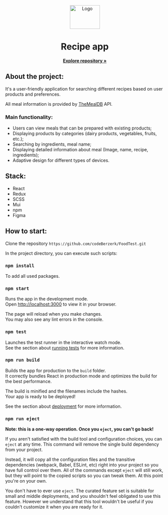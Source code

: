 <div align="center">
  <a https://github.com/codeBerzerk/FoodTest.git">
    <img src="https://encrypted-tbn0.gstatic.com/images?q=tbn:ANd9GcSWV0WJiMYExm1R305OFcj2C7Hb1qIsWwaf5mQ4AJ2rv9I9g1-3hlHozD0N9G5BBfGL-CE&usqp=CAU" alt="Logo" width="95" height="75">
  </a>
  
  <h1 align="center">Recipe app</h1>

  <p align="center">
    <a href="https://github.com/codeBerzerk/FoodTest.git"><strong>Explore repository »</strong></a>
  </p>
</div>

## About the project:

It's a user-friendly application for searching different recipes based on user products and preferences.

All meal information is provided by [TheMealDB](https://www.themealdb.com/api.php) API.

### Main functionality:
- Users can view meals that can be prepared with existing
products;
- Displaying products by categories (dairy products, vegetables, fruits, etc.);
- Searching by ingredients, meal name;
- Displaying detailed information about meal (Image, name, recipe, ingredients);
- Adaptive design for different types of devices.

## Stack:
- React
- Redux
- SCSS
- Mui
- npm
- Figma

## How to start:

Clone the repository
  `https://github.com/codeBerzerk/FoodTest.git`
 
In the project directory, you can execute such scripts:

### `npm install`
To add all used packages.

### `npm start`

Runs the app in the development mode.\
Open [http://localhost:3000](http://localhost:3000) to view it in your browser.

The page will reload when you make changes.\
You may also see any lint errors in the console.

### `npm test`

Launches the test runner in the interactive watch mode.\
See the section about [running tests](https://facebook.github.io/create-react-app/docs/running-tests) for more information.

### `npm run build`

Builds the app for production to the `build` folder.\
It correctly bundles React in production mode and optimizes the build for the best performance.

The build is minified and the filenames include the hashes.\
Your app is ready to be deployed!

See the section about [deployment](https://facebook.github.io/create-react-app/docs/deployment) for more information.

### `npm run eject`

**Note: this is a one-way operation. Once you `eject`, you can't go back!**

If you aren't satisfied with the build tool and configuration choices, you can `eject` at any time. This command will remove the single build dependency from your project.

Instead, it will copy all the configuration files and the transitive dependencies (webpack, Babel, ESLint, etc) right into your project so you have full control over them. All of the commands except `eject` will still work, but they will point to the copied scripts so you can tweak them. At this point you're on your own.

You don't have to ever use `eject`. The curated feature set is suitable for small and middle deployments, and you shouldn't feel obligated to use this feature. However we understand that this tool wouldn't be useful if you couldn't customize it when you are ready for it.
